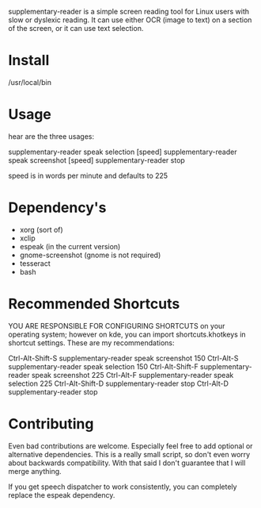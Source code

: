 supplementary-reader is a simple screen reading tool for Linux users with slow or dyslexic reading. It can use either OCR (image to text) on a section of the screen, or it can use text selection. 


# Install #

/usr/local/bin
# Usage #
hear are the three usages: 

supplementary-reader speak selection [speed]
supplementary-reader speak screenshot [speed]
supplementary-reader stop

speed is in words per minute and defaults to 225

# Dependency's #

* xorg (sort of)
* xclip
* espeak (in the current version)
* gnome-screenshot (gnome is not required)
* tesseract
* bash

# Recommended Shortcuts #

YOU ARE RESPONSIBLE FOR CONFIGURING SHORTCUTS on your operating system; however on kde, you can import shortcuts.khotkeys in shortcut settings. These are my recommendations:

Ctrl-Alt-Shift-S      supplementary-reader speak screenshot 150
Ctrl-Alt-S            supplementary-reader speak selection 150
Ctrl-Alt-Shift-F      supplementary-reader speak screenshot 225
Ctrl-Alt-F            supplementary-reader speak selection 225
Ctrl-Alt-Shift-D      supplementary-reader stop
Ctrl-Alt-D            supplementary-reader stop

# Contributing #

Even bad contributions are welcome. Especially feel free to add optional or alternative dependencies. This is a really small script, so don't even worry about backwards compatibility. With that said I don't guarantee that I will merge anything. 

If you get speech dispatcher to work consistently, you can completely replace the espeak dependency.

